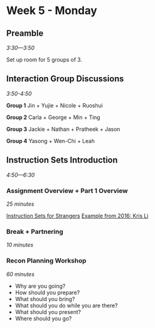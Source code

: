 # Week 5 - Monday

## Preamble
*3:30—3:50*

Set up room for 5 groups of 3.

## Interaction Group Discussions
*3:50-4:50*

**Group 1**  Jin + Yujie + Nicole + Ruoshui

**Group 2**  Carla + George + Min + Ting

**Group 3**  Jackie + Nathan + Pratheek + Jason 

**Group 4**  Yasong + Wen-Chi + Leah  


## Instruction Sets Introduction
*4:50—6:30*


### Assignment Overview + Part 1 Overview
*25 minutes*

[Instruction Sets for Strangers](../assignment_instruction_sets)
[Example from 2016: Kris Li](http://www.krisliqc.com/work#/jenga/)

### Break + Partnering
*10 minutes*

### Recon Planning Workshop
*60 minutes*

- Why are you going?
- How should you prepare?
- What should you bring?
- What should you do while you are there?
- What should you present?
- Where should you go?
